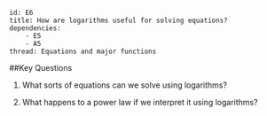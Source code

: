 ````
id: E6
title: How are logarithms useful for solving equations?
dependencies: 
    - E5
    - A5
thread: Equations and major functions
````
##Key Questions

1. What sorts of equations can we solve using logarithms?

1. What happens to a power law if we interpret it using logarithms?
